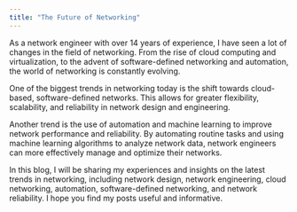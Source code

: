 ```yaml
---
title: "The Future of Networking"
---
```


As a network engineer with over 14 years of experience, I have seen a lot of changes in the field of networking. From the rise of cloud computing and virtualization, to the advent of software-defined networking and automation, the world of networking is constantly evolving.

One of the biggest trends in networking today is the shift towards cloud-based, software-defined networks. This allows for greater flexibility, scalability, and reliability in network design and engineering.

Another trend is the use of automation and machine learning to improve network performance and reliability. By automating routine tasks and using machine learning algorithms to analyze network data, network engineers can more effectively manage and optimize their networks.

In this blog, I will be sharing my experiences and insights on the latest trends in networking, including network design, network engineering, cloud networking, automation, software-defined networking, and network reliability. I hope you find my posts useful and informative.

